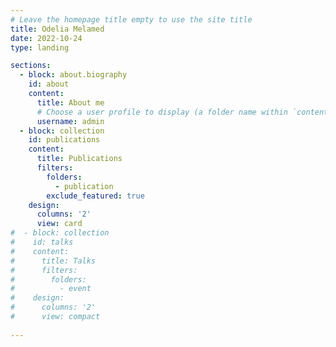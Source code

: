 ```yaml
---
# Leave the homepage title empty to use the site title
title: Odelia Melamed
date: 2022-10-24
type: landing

sections:
  - block: about.biography
    id: about
    content:
      title: About me
      # Choose a user profile to display (a folder name within `content/authors/`)
      username: admin
  - block: collection
    id: publications
    content:
      title: Publications
      filters:
        folders:
          - publication
        exclude_featured: true
    design:
      columns: '2'
      view: card
#  - block: collection
#    id: talks
#    content:
#      title: Talks
#      filters:
#        folders:
#          - event
#    design:
#      columns: '2'
#      view: compact
  
---
```

